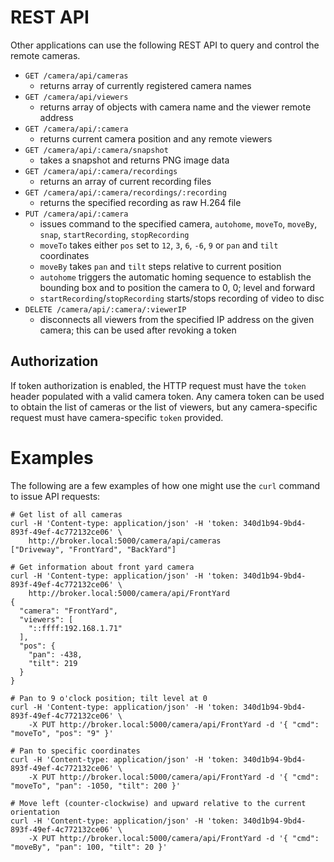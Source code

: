 # REST API

Other applications can use the following REST API to query and control the remote cameras.

* `GET /camera/api/cameras`
    * returns array of currently registered camera names
* `GET /camera/api/viewers`
    * returns array of objects with camera name and the viewer remote address
* `GET /camera/api/:camera`
    * returns current camera position and any remote viewers
* `GET /camera/api/:camera/snapshot`
    * takes a snapshot and returns PNG image data
* `GET /camera/api/:camera/recordings`
    * returns an array of current recording files
* `GET /camera/api/:camera/recordings/:recording`
    * returns the specified recording as raw H.264 file
* `PUT /camera/api/:camera`
    * issues command to the specified camera, `autohome`, `moveTo`, `moveBy`, `snap`, `startRecording`, `stopRecording`
    * `moveTo` takes either `pos` set to `12`, `3`, `6`, `-6`, `9` or `pan` and `tilt` coordinates
    * `moveBy` takes `pan` and `tilt` steps relative to current position
    * `autohome` triggers the automatic homing sequence to establish the bounding box and to position the camera to 0, 0; level and forward
    * `startRecording`/`stopRecording` starts/stops recording of video to disc
* `DELETE /camera/api/:camera/:viewerIP`
    * disconnects all viewers from the specified IP address on the given camera; this can be used
      after revoking a token
      
## Authorization
If token authorization is enabled, the HTTP request must have the `token` header populated
with a valid camera token. Any camera token can be used to obtain the list of cameras or the list of viewers,
but any camera-specific request must have camera-specific `token` provided.

# Examples
The following are a few examples of how one might use the `curl` command to issue API requests:
```
# Get list of all cameras
curl -H 'Content-type: application/json' -H 'token: 340d1b94-9bd4-893f-49ef-4c772132ce06' \
    http://broker.local:5000/camera/api/cameras
["Driveway", "FrontYard", "BackYard"]

# Get information about front yard camera
curl -H 'Content-type: application/json' -H 'token: 340d1b94-9bd4-893f-49ef-4c772132ce06' \
    http://broker.local:5000/camera/api/FrontYard
{
  "camera": "FrontYard",
  "viewers": [
    "::ffff:192.168.1.71"
  ],
  "pos": {
    "pan": -438,
    "tilt": 219
  }
}

# Pan to 9 o'clock position; tilt level at 0
curl -H 'Content-type: application/json' -H 'token: 340d1b94-9bd4-893f-49ef-4c772132ce06' \
    -X PUT http://broker.local:5000/camera/api/FrontYard -d '{ "cmd": "moveTo", "pos": "9" }'

# Pan to specific coordinates
curl -H 'Content-type: application/json' -H 'token: 340d1b94-9bd4-893f-49ef-4c772132ce06' \
    -X PUT http://broker.local:5000/camera/api/FrontYard -d '{ "cmd": "moveTo", "pan": -1050, "tilt": 200 }'

# Move left (counter-clockwise) and upward relative to the current orientation
curl -H 'Content-type: application/json' -H 'token: 340d1b94-9bd4-893f-49ef-4c772132ce06' \
    -X PUT http://broker.local:5000/camera/api/FrontYard -d '{ "cmd": "moveBy", "pan": 100, "tilt": 20 }'

```